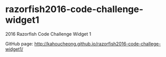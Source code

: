 # razorfish2016-code-challenge-widget1
2016 Razorfish Code Challenge Widget 1

GitHub page: http://kahoucheong.github.io/razorfish2016-code-challege-widget1/

